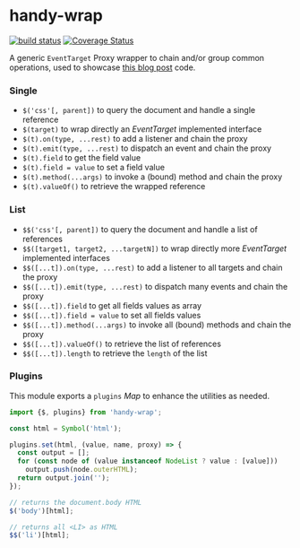 # handy-wrap

[![build status](https://github.com/WebReflection/handy-wrap/actions/workflows/node.js.yml/badge.svg)](https://github.com/WebReflection/handy-wrap/actions) [![Coverage Status](https://coveralls.io/repos/github/WebReflection/handy-wrap/badge.svg?branch=main)](https://coveralls.io/github/WebReflection/handy-wrap?branch=main)

A generic `EventTarget` Proxy wrapper to chain and/or group common operations, used to showcase [this blog post](https://webreflection.medium.com/taming-the-web-speech-api-ef64f5a245e1) code.

### Single
  * `$('css'[, parent])` to query the document and handle a single reference
  * `$(target)` to wrap directly an *EventTarget* implemented interface
  * `$(t).on(type, ...rest)` to add a listener and chain the proxy
  * `$(t).emit(type, ...rest)` to dispatch an event and chain the proxy
  * `$(t).field` to get the field value
  * `$(t).field = value` to set a field value
  * `$(t).method(...args)` to invoke a (bound) method and chain the proxy
  * `$(t).valueOf()` to retrieve the wrapped reference

### List
  * `$$('css'[, parent])` to query the document and handle a list of references
  * `$$([target1, target2, ...targetN])` to wrap directly more *EventTarget* implemented interfaces
  * `$$([...t]).on(type, ...rest)` to add a listener to all targets and chain the proxy
  * `$$([...t]).emit(type, ...rest)` to dispatch many events and chain the proxy
  * `$$([...t]).field` to get all fields values as array
  * `$$([...t]).field = value` to set all fields values
  * `$$([...t]).method(...args)` to invoke all (bound) methods and chain the proxy
  * `$$([...t]).valueOf()` to retrieve the list of references
  * `$$([...t]).length` to retrieve the `length` of the list

### Plugins

This module exports a `plugins` *Map* to enhance the utilities as needed.

```js
import {$, plugins} from 'handy-wrap';

const html = Symbol('html');

plugins.set(html, (value, name, proxy) => {
  const output = [];
  for (const node of (value instanceof NodeList ? value : [value]))
    output.push(node.outerHTML);
  return output.join('');
});

// returns the document.body HTML
$('body')[html];

// returns all <LI> as HTML
$$('li')[html];
```

